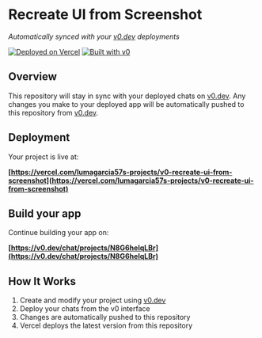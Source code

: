 # Recreate UI from Screenshot

*Automatically synced with your [v0.dev](https://v0.dev) deployments*

[![Deployed on Vercel](https://img.shields.io/badge/Deployed%20on-Vercel-black?style=for-the-badge&logo=vercel)](https://vercel.com/lumagarcia57s-projects/v0-recreate-ui-from-screenshot)
[![Built with v0](https://img.shields.io/badge/Built%20with-v0.dev-black?style=for-the-badge)](https://v0.dev/chat/projects/N8G6helqLBr)

## Overview

This repository will stay in sync with your deployed chats on [v0.dev](https://v0.dev).
Any changes you make to your deployed app will be automatically pushed to this repository from [v0.dev](https://v0.dev).

## Deployment

Your project is live at:

**[https://vercel.com/lumagarcia57s-projects/v0-recreate-ui-from-screenshot](https://vercel.com/lumagarcia57s-projects/v0-recreate-ui-from-screenshot)**

## Build your app

Continue building your app on:

**[https://v0.dev/chat/projects/N8G6helqLBr](https://v0.dev/chat/projects/N8G6helqLBr)**

## How It Works

1. Create and modify your project using [v0.dev](https://v0.dev)
2. Deploy your chats from the v0 interface
3. Changes are automatically pushed to this repository
4. Vercel deploys the latest version from this repository